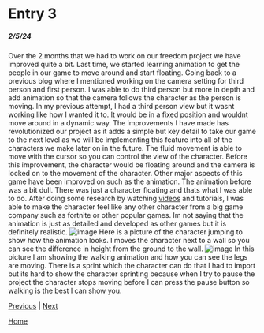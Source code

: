 # Entry 3
##### 2/5/24

Over the 2 months that we had to work on our freedom project we have improved quite a bit. Last time, we started learning animation to get the people in our game to move around and start floating. Going back to a previous blog where I mentioned working on the camera setting for third person and first person. I was able to do third person but more in depth and add animation so that the camera follows the character as the person is moving. In my previous attempt, I had a third person view but it wasnt working like how I wanted it to. It would be in a fixed position and wouldnt move around in a dynamic way. The improvements I have made has revolutionized our project as it adds a simple but key detail to take our game to the next level as we will be implementing this feature into all of the characters we make later on in the future. The fluid movement is able to move with the cursor so you can control the view of the character. Before this improvement, the character would be floating around and the camera is locked on to the movement of the character. Other major aspects of this game have been improved on such as the animation. The animation before was a bit dull. There was just a character floating and thats what I was able to do. After doing some research by watching [videos](https://www.youtube.com/watch?v=jXz5b_9z0Bc) and tutorials, I was able to make the character feel like any other character from a big game company such as fortnite or other popular games. Im not saying that the animation is just as detailed and developed as other games but it is definitely realistic.
![image](https://github.com/jaidena2277/apcsa-freedom-project/assets/91745222/3b6486e5-95af-442c-8e06-f915cd944d1c)
Here is a picture of the character jumping to show how the animation looks. I moves the character next to a wall so you can see the difference in height from the ground to the wall. 
![image](https://github.com/jaidena2277/apcsa-freedom-project/assets/91745222/b042c910-99fd-4dfb-a037-ea2c9ef4aaef)
In this picture I am showing the walking animation and how you can see the legs are moving. There is a sprint which the character can do that I had to import but its hard to show the character sprinting because when I try to pause the project the character stops moving before I can press the pause button so walking is the best I can show you.




[Previous](entry02.md) | [Next](entry04.md)

[Home](../README.md)
